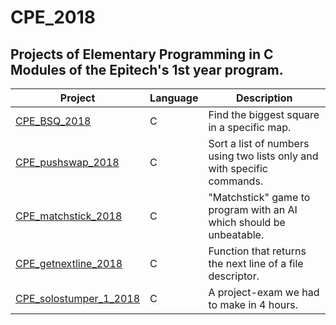 # CPE_2018

## Projects of Elementary Programming in C Modules of the Epitech's 1st year program.

| Project | Language | Description |
|---------|----------|-------------|
| [CPE_BSQ_2018]         |      C      | Find the biggest square in a specific map. |
| [CPE_pushswap_2018]       |       C     | Sort a list of numbers using two lists only and with specific commands. |
| [CPE_matchstick_2018]       |       C     | "Matchstick" game to program with an AI which should be unbeatable. |
| [CPE_getnextline_2018]       |       C     | Function that returns the next line of a file descriptor. |
| [CPE_solostumper_1_2018]       |       C     | A project-exam we had to make in 4 hours. |



[CPE_BSQ_2018]: https://github.com/kevinpruvost/kevinpruvost_epitech/tree/master/CPE_2018/CPE_BSQ_2018
[CPE_pushswap_2018]: https://github.com/kevinpruvost/kevinpruvost_epitech/tree/master/CPE_2018/CPE_pushswap_2018
[CPE_matchstick_2018]: https://github.com/kevinpruvost/kevinpruvost_epitech/tree/master/CPE_2018/CPE_matchstick_2018
[CPE_getnextline_2018]: https://github.com/kevinpruvost/kevinpruvost_epitech/tree/master/CPE_2018/CPE_getnextline_2018
[CPE_solostumper_1_2018]: https://github.com/kevinpruvost/kevinpruvost_epitech/tree/master/CPE_2018/CPE_solostumper_1_2018
